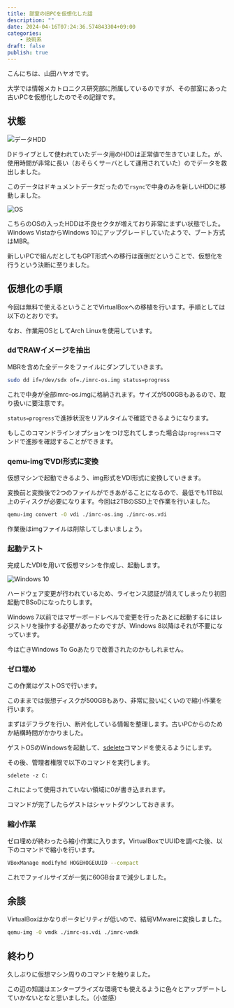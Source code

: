 ```yaml
---
title: 部室の旧PCを仮想化した話
description: ""
date: 2024-04-16T07:24:36.574843304+09:00
categories:
    - 技術系
draft: false
publish: true
---
```



こんにちは、山田ハヤオです。

大学では情報メカトロニクス研究部に所属しているのですが、その部室にあった古いPCを仮想化したのでその記録です。

## 状態

![データHDD](./1.png)

Dドライブとして使われていたデータ用のHDDは正常値で生きていました。が、使用時間が非常に長い（おそらくサーバとして運用されていた）のでデータを救出しました。

このデータはドキュメントデータだったので`rsync`で中身のみを新しいHDDに移動しました。

![OS](./2.png)

こちらのOSの入ったHDDは不良セクタが増えており非常にまずい状態でした。Windows VistaからWindows 10にアップグレードしていたようで、ブート方式はMBR。

新しいPCで組んだとしてもGPT形式への移行は面倒だということで、仮想化を行うという決断に至りました。

## 仮想化の手順

今回は無料で使えるということでVirtualBoxへの移植を行います。手順としては以下のとおりです。

なお、作業用OSとしてArch Linuxを使用しています。

### ddでRAWイメージを抽出

MBRを含めた全データをファイルにダンプしていきます。

```sh
sudo dd if=/dev/sdx of=./imrc-os.img status=progress
```

これで中身が全部imrc-os.imgに格納されます。サイズが500GBもあるので、取り扱いに要注意です。

`status=progress`で進捗状況をリアルタイムで確認できるようになります。

もしこのコマンドラインオプションをつけ忘れてしまった場合は`progress`コマンドで進捗を確認することができます。

### qemu-imgでVDI形式に変換

仮想マシンで起動できるよう、img形式をVDI形式に変換していきます。

変換前と変換後で2つのファイルができあがることになるので、最低でも1TB以上のディスクが必要になります。今回は2TBのSSD上で作業を行いました。

```bash
qemu-img convert -O vdi ./imrc-os.img ./imrc-os.vdi
```

作業後はimgファイルは削除してしまいましょう。

### 起動テスト

完成したVDIを用いて仮想マシンを作成し、起動します。

![Windows 10](./3.png)

ハードウェア変更が行われているため、ライセンス認証が消えてしまったり初回起動でBSoDになったりします。

Windows 7以前ではマザーボードレベルで変更を行ったあとに起動するにはレジストリを操作する必要があったのですが、Windows 8以降はそれが不要になっています。

今は亡きWindows To Goあたりで改善されたのかもしれません。

### ゼロ埋め

この作業はゲストOSで行います。

このままでは仮想ディスクが500GBもあり、非常に扱いにくいので縮小作業を行います。

まずはデフラグを行い、断片化している情報を整理します。古いPCからのためか結構時間がかかりました。

ゲストOSのWindowsを起動して、[sdelete](https://learn.microsoft.com/ja-jp/sysinternals/downloads/sdelete)コマンドを使えるようにします。

その後、管理者権限で以下のコマンドを実行します。

```
sdelete -z C:
```

これによって使用されていない領域に0が書き込まれます。

コマンドが完了したらゲストはシャットダウンしておきます。

### 縮小作業

ゼロ埋めが終わったら縮小作業に入ります。VirtualBoxでUUIDを調べた後、以下のコマンドで縮小を行います。

```bash
VBoxManage modifyhd HOGEHOGEUUID --compact
```

これでファイルサイズが一気に60GB台まで減少しました。

## 余談

VirtualBoxはかなりポータビリティが低いので、結局VMwareに変換しました。

```bash
qemu-img -O vmdk ./imrc-os.vdi ./imrc-vmdk
```

## 終わり

久しぶりに仮想マシン周りのコマンドを触りました。

この辺の知識はエンタープライズな環境でも使えるように色々とアップデートしていかないとなと思いました。（小並感）
